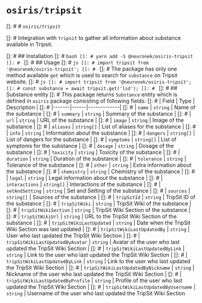 # `osiris/tripsit`

[]: # # `osiris/tripsit`

[]: # Integration with `tripsit` to gather all information about substance available in Tripsit.

[]: # ## Installation
[]: # `bash
[]: # yarn add -S @neuronek/osiris-tripsit
[]: # `
[]: # ## Usage
[]: # `js
[]: # import tripsit from '@neuronek/osiris-tripsit';
[]: # `
[]: # The package has only one method available `get` which is used to search for `substance` on Tripsit website.
[]: # `js
[]: # import tripsit from '@neuronek/osiris-tripsit';
[]: # const substance = await tripsit.get('lsd');
[]: # `
[]: # ## Substance entity
[]: # This package returns `Substance` entity which is defined in `osiris` package consisting of following fields:
[]: # | Field | Type | Description |
[]: # |-------|------|-------------|
[]: # | `name` | `string` | Name of the substance |
[]: # | `summary` | `string` | Summary of the substance |
[]: # | `url` | `string` | URL of the substance |
[]: # | `image` | `string` | Image of the substance |
[]: # | `aliases` | `string[]` | List of aliases for the substance |
[]: # | `info` | `string` | Information about the substance |
[]: # | `dangers` | `string[]` | List of dangers for the substance |
[]: # | `symptoms` | `string[]` | List of symptoms for the substance |
[]: # | `dosage` | `string` | Dosage of the substance |
[]: # | `toxicity` | `string` | Toxicity of the substance |
[]: # | `duration` | `string` | Duration of the substance |
[]: # | `tolerance` | `string` | Tolerance of the substance |
[]: # | `other` | `string` | Extra information about the substance |
[]: # | `chemistry` | `string` | Chemistry of the substance |
[]: # | `legal` | `string` | Legal information about the substance |
[]: # | `interactions` | `string[]` | Interactions of the substance |
[]: # | `setAndSetting` | `string` | Set and Setting of the substance |
[]: # | `sources` | `string[]` | Sources of the substance |
[]: # | `tripSitId` | `string` | TripSit ID of the substance |
[]: # | `tripSitWiki` | `string` | TripSit Wiki of the substance |
[]: # | `tripSitWikiSection` | `string` | TripSit Wiki Section of the substance |
[]: # | `tripSitWikiUrl` | `string` | URL to the TripSit Wiki Section of the substance |
[]: # | `tripSitWikiLastUpdated` | `string` | Date when the TripSit Wiki Section was last updated |
[]: # | `tripSitWikiLastUpdatedBy` | `string` | User who last updated the TripSit Wiki Section |
[]: # | `tripSitWikiLastUpdatedByAvatar` | `string` | Avatar of the user who last updated the TripSit Wiki Section |
[]: # | `tripSitWikiLastUpdatedByLink` | `string` | Link to the user who last updated the TripSit Wiki Section |
[]: # | `tripSitWikiLastUpdatedByLink` | `string` | Link to the user who last updated the TripSit Wiki Section |
[]: # | `tripSitWikiLastUpdatedByNickname` | `string` | Nickname of the user who last updated the TripSit Wiki Section |
[]: # | `tripSitWikiLastUpdatedByProfile` | `string` | Profile of the user who last updated the TripSit Wiki Section |
[]: # | `tripSitWikiLastUpdatedByUsername` | `string` | Username of the user who last updated the TripSit Wiki Section
